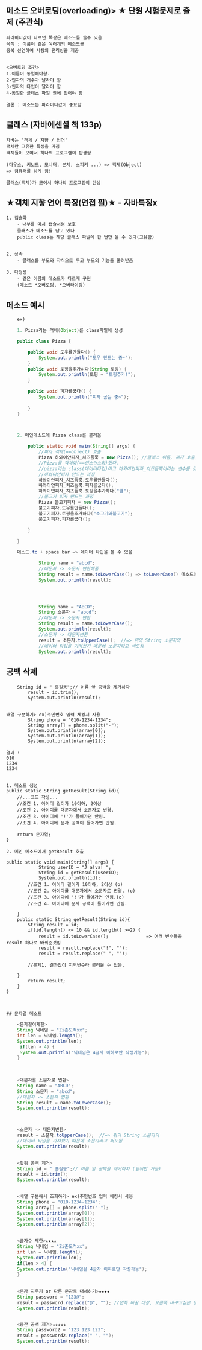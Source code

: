 ## 메소드 오버로딩(overloading)> ★ 단원 시험문제로 출제 (주관식)

	파라미터값이 다르면 똑같은 메소드를 쓸수 있음
	목적 : 이름이 같은 여러개의 메소드를     
	중복 선언하여 사용의 편리성을 제공


	<오버로딩 조건>  
	1-이름이 동일해야함.
	2-인자의 개수가 달라야 함
	3-인자의 타입이 달라야 함
	4-동일한 클래스 파일 안에 있어야 함

	결론 : 메소드는 파라미터값이 중요함



## 클래스 (자바에센셜 책 133p)

	자바는 '객체 / 지향 / 언어'
	객체란 고유한 특성을 가짐
	객체들이 모여서 하나의 프로그램이 탄생함

	(마우스, 키보드, 모니터, 본체, 스피커 ...) => 객체(Object)
	=> 컴퓨터를 하게 됨!

	클래스(객체)가 모여서 하나의 프로그램이 탄생


## ★객체 지향 언어 특징(면접 필)★ - 자바특징x

	1. 캡슐화
		- 내부를 마치 캡슐처럼 보호
		클래스가 메소드를 담고 있다
		public class는 해당 클래스 파일에 한 번만 올 수 있다(고유함)


	2. 상속
		- 클래스를 부모와 자식으로 두고 부모의 기능을 물려받음

	3. 다형성
		- 같은 이름의 메소드가 다르게 구현
		(메소드 *오버로딩, *오버라이딩)



## 메소드 예시
```java	
	ex) 

	1. Pizza라는 객체(Object)를 class파일에 생성

	public class Pizza {

		public void 도우를만들다() {
			System.out.println("도우 만드는 중~");
		}
		public void 토핑을추가하다(String 토핑) {
			System.out.println(토핑 + "토핑추가!");
		}
		
		public void 피자를굽다() {
			System.out.println("피자 굽는 중~");
			
		}
	}



	2. 메인메소드에 Pizza class를 불러옴

		public static void main(String[] args) {
			//피자 객체(==object) 호출
			Pizza 하와이안피자_치즈듬뿍 = new Pizza(); //클래스 이름, 피자 호출함
			//Pizza를 객체화(==인스턴스화)했다.
			//pizza라는 class(데이터타입)이고 하와이안피자_치즈듬뿍이라는 변수를 갖게됨
			//하와이안피자 만드는 과정
			하와이안피자_치즈듬뿍.도우를만들다();
			하와이안피자_치즈듬뿍.피자를굽다();
			하와이안피자_치즈듬뿍.토핑을추가하다("햄");
			//불고기 피자 만드는 과정
			Pizza 불고기피자 = new Pizza();
			불고기피자.도우를만들다();
			불고기피자.토핑을추가하다("소고기와불고기");
			불고기피자.피자를굽다();
			
		}

	}

	메소드.to + space bar => 데이터 타입을 볼 수 있음

			String name = "abcd";
			//대문자 -> 소문자 변환해줌
			String result = name.toLowerCase(); => toLowerCase() 메소드이름
			System.out.println(result);




			String name = "ABCD";
			String 소문자 = "abcd";
			//대문자 -> 소문자 변환
			String result = name.toLowerCase();
			System.out.println(result);
			//소문자 -> 대문자변환
			result = 소문자.toUpperCase();  //=> 위의 String 소문자의
			//데이터 타입을 가져왔기 때문에 소문자라고 써도됨
			System.out.println(result);   

```
## 공백 삭제
		String id = " 홍길동";// 이름 앞 공백을 제가하자
			result = id.trim();
			System.out.println(result);
				

	배열 구분하기> ex)주민번호 입력 체킹시 사용
			String phone = "010-1234-1234";
			String array[] = phone.split("-");
			System.out.println(array[0]);
			System.out.println(array[1]);
			System.out.println(array[2]);

	결과 : 
	010
	1234
	1234
			

	1. 메소드 생성
	public static String getResult(String id){
		//...코드 작성...
		//조건 1. 아이디 길이가 10이하, 2이상
		//조건 2. 아이디를 대문자에서 소문자로 변경.
		//조건 3. 아이디에 '!'가 들어가면 안됨.
		//조건 4. 아이디에 문자 공백이 들어가면 안됨.

		return 문자열;
	}

	2. 메인 메소드에서 getResult 호출

	public static void main(String[] args) {
				String userID = "J a!va! ";
				String id = getResult(userID);
				System.out.println(id);
			//조건 1. 아이디 길이가 10이하, 2이상 (o)
			//조건 2. 아이디를 대문자에서 소문자로 변경. (o)
			//조건 3. 아이디에 '!'가 들어가면 안됨.(o)
			//조건 4. 아이디에 문자 공백이 들어가면 안됨.
			
		}
		public static String getResult(String id){
			String result = id;
			if(id.length() <= 10 && id.length() >=2) {
				result = id.toLowerCase();				=> 여러 변수들을 result 하나로 바꿔준것임
				result = result.replace("!", "");
				result = result.replace(" ", "");
			
			//문제1. 결과값이 지역변수라 불러올 수 없음. 
			
		}
			return result;
		}
	}



	## 문자열 메소드
	
```java
	<문자길이제한>	
	String 닉네임 = "Zi존도적xx";
	int len = 닉네임.length();
	System.out.println(len);
	 if(len > 4) {
	 System.out.println("닉네임은 4글자 이하로만 작성가능");
	}
			

	
	<대문자를 소문자로 변환>
	String name = "ABCD";
	String 소문자 = "abcd";
	//대문자 -> 소문자 변환
	String result = name.toLowerCase();
	System.out.println(result);



	<소문자 -> 대문자변환>
	result = 소문자.toUpperCase();  //=> 위의 String 소문자의
	//데이터 타입을 가져왔기 때문에 소문자라고 써도됨
	System.out.println(result);
			

	<앞뒤 공백 제거>
	String id = " 홍길동";// 이름 앞 공백을 제거하자 (앞뒤만 가능)
	result = id.trim();
	System.out.println(result);
			

	<배열 구분해서 조회하기> ex)주민번호 입력 체킹시 사용
	String phone = "010-1234-1234";
	String array[] = phone.split("-");
	System.out.println(array[0]);
	System.out.println(array[1]);
	System.out.println(array[2]);
			

	<글자수 제한>★★★★
	String 닉네임 = "Zi존도적xx";
	int len = 닉네임.length();
	System.out.println(len);
	if(len > 4) {
	System.out.println("닉네임은 4글자 이하로만 작성가능");
	}
			
			
	<문자 지우기 or 다른 문자로 대체하기>★★★★
	String password = "123@";
	result = password.replace("@", ""); //왼쪽 바꿀 대상, 오른쪽 바꾸고싶은 문자
	System.out.println(result);


	<중간 공백 제거>★★★★★ 
	String password2 = "123 123 123";
	result = password2.replace(" ", "");
	System.out.println(result);

